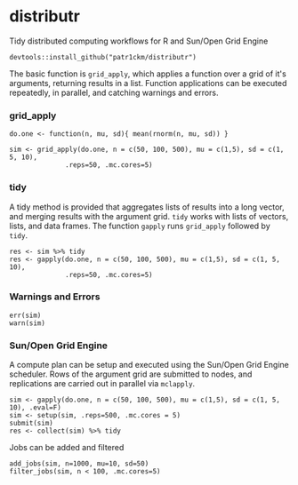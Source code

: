 # distributr
Tidy distributed computing workflows for R and Sun/Open Grid Engine

    devtools::install_github("patr1ckm/distributr")
    
The basic function is `grid_apply`, which applies a function over a grid of it's arguments, returning results in a list. Function applications can be executed repeatedly, in parallel, and catching warnings and errors.

### grid_apply
 
```{r, eval=TRUE}
do.one <- function(n, mu, sd){ mean(rnorm(n, mu, sd)) }

sim <- grid_apply(do.one, n = c(50, 100, 500), mu = c(1,5), sd = c(1, 5, 10), 
              .reps=50, .mc.cores=5)
```

### tidy

A tidy method is provided that aggregates lists of results into a long vector, and merging results with the argument grid. `tidy` works with lists of vectors, lists, and data frames. The function `gapply` runs `grid_apply` followed by `tidy`. 

```{r, eval=TRUE}
res <- sim %>% tidy
res <- gapply(do.one, n = c(50, 100, 500), mu = c(1,5), sd = c(1, 5, 10), 
              .reps=50, .mc.cores=5)
```

### Warnings and Errors

```{r, eval=TRUE}
err(sim)
warn(sim)
```

### Sun/Open Grid Engine

A compute plan can be setup and executed using the Sun/Open Grid Engine scheduler. Rows of the argument grid are submitted to nodes, and replications are carried out in parallel via `mclapply`. 

```{r}
sim <- gapply(do.one, n = c(50, 100, 500), mu = c(1,5), sd = c(1, 5, 10), .eval=F)
sim <- setup(sim, .reps=500, .mc.cores = 5)
submit(sim)   
res <- collect(sim) %>% tidy
```

Jobs can be added and filtered

```{r}
add_jobs(sim, n=1000, mu=10, sd=50)
filter_jobs(sim, n < 100, .mc.cores=5)
```
